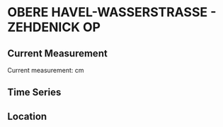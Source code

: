 # OBERE HAVEL-WASSERSTRASSE - ZEHDENICK OP

## Current Measurement

Current measurement: <Value topic="rivers/pegel-online/OHW/ZEHDENICK_OP/measurementValue"/> cm

## Time Series

<TimeSeries topic="rivers/pegel-online/OHW/ZEHDENICK_OP/measurementValue" period="week" />

## Location

<WorldMap>
  <Marker lat="52.98346179278214" lon="13.331204743212114" labelTopic="rivers/pegel-online/OHW/ZEHDENICK_OP" />
</WorldMap>
